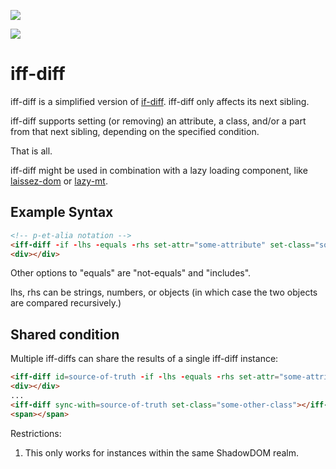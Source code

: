 <a href="https://nodei.co/npm/iff-diff/"><img src="https://nodei.co/npm/iff-diff.png"></a>

<img src="https://badgen.net/bundlephobia/minzip/iff-diff">

# iff-diff


iff-diff is a simplified version of [if-diff](https://github.com/bahrus/if-diff).  iff-diff only affects its next sibling.

iff-diff supports setting (or removing) an attribute, a class, and/or a part from that next sibling, depending on the specified condition.  

That is all.

iff-diff might be used in combination with a lazy loading component, like [laissez-dom](https://github.com/bahrus/laissez-dom) or [lazy-mt](https://github.com/bahrus/lazy-mt).

## Example Syntax

```html
<!-- p-et-alia notation -->
<iff-diff -if -lhs -equals -rhs set-attr="some-attribute" set-class="some-class" set-part="some-part"></iff-diff>
<div></div>
```

Other options to "equals" are "not-equals" and "includes".

lhs, rhs can be strings, numbers, or objects (in which case the two objects are compared recursively.)

## Shared condition

Multiple iff-diffs can share the results of a single iff-diff instance:

```html
<iff-diff id=source-of-truth -if -lhs -equals -rhs set-attr="some-attribute" set-class="some-class" set-part="some-part"></iff-diff>
<div></div>
...
<iff-diff sync-with=source-of-truth set-class="some-other-class"></iff-diff>
<span></span>
```

Restrictions:  

1.  This only works for instances within the same ShadowDOM realm.


